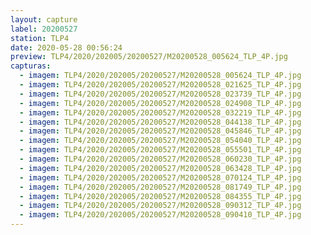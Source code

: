 ```yaml
---
layout: capture
label: 20200527
station: TLP4
date: 2020-05-28 00:56:24
preview: TLP4/2020/202005/20200527/M20200528_005624_TLP_4P.jpg
capturas:
  - imagem: TLP4/2020/202005/20200527/M20200528_005624_TLP_4P.jpg
  - imagem: TLP4/2020/202005/20200527/M20200528_021625_TLP_4P.jpg
  - imagem: TLP4/2020/202005/20200527/M20200528_023739_TLP_4P.jpg
  - imagem: TLP4/2020/202005/20200527/M20200528_024908_TLP_4P.jpg
  - imagem: TLP4/2020/202005/20200527/M20200528_032219_TLP_4P.jpg
  - imagem: TLP4/2020/202005/20200527/M20200528_044138_TLP_4P.jpg
  - imagem: TLP4/2020/202005/20200527/M20200528_045846_TLP_4P.jpg
  - imagem: TLP4/2020/202005/20200527/M20200528_054040_TLP_4P.jpg
  - imagem: TLP4/2020/202005/20200527/M20200528_055501_TLP_4P.jpg
  - imagem: TLP4/2020/202005/20200527/M20200528_060230_TLP_4P.jpg
  - imagem: TLP4/2020/202005/20200527/M20200528_063428_TLP_4P.jpg
  - imagem: TLP4/2020/202005/20200527/M20200528_070124_TLP_4P.jpg
  - imagem: TLP4/2020/202005/20200527/M20200528_081749_TLP_4P.jpg
  - imagem: TLP4/2020/202005/20200527/M20200528_084355_TLP_4P.jpg
  - imagem: TLP4/2020/202005/20200527/M20200528_090312_TLP_4P.jpg
  - imagem: TLP4/2020/202005/20200527/M20200528_090410_TLP_4P.jpg
---
```

